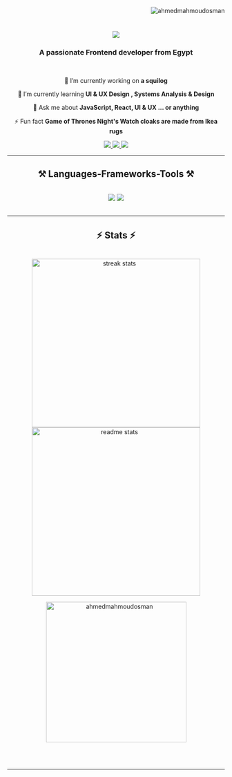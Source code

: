 <p align="right"> <img src="https://komarev.com/ghpvc/?username=ahmedmahmoudosman&label=Profile%20views&color=0e75b6&style=flat" alt="ahmedmahmoudosman" /> </p>

<h1 align="center">
    <img src="https://readme-typing-svg.herokuapp.com/?font=Righteous&size=35&center=true&vCenter=true&width=500&height=70&duration=4000&lines=Hi+There!+👋;+I'm+Ahmed+Mahmoud!;" />
</h1>

<h3 align="center">A passionate Frontend developer from Egypt</h3>

<br/>

<div align="center">
 
 🔭 I’m currently working on **a squilog**
 
 🌱 I’m currently learning **UI & UX Design , Systems Analysis & Design**

💬 Ask me about **JavaScript, React, UI & UX ... or anything**

⚡ Fun fact **Game of Thrones Night's Watch cloaks are made from Ikea rugs**

 </div>
 
<div align="center"> 
  <a href="mailto:ahmedmahmpudhussien393@gmail.com">
    <img src="https://img.shields.io/badge/Gmail-333333?style=for-the-badge&logo=gmail&logoColor=red" />
  </a>
  <a href="www.linkedin.com/in/ahmed-mahmoud-osman" target="_blank">  
    <img src="https://img.shields.io/badge/LinkedIn-0077B5?style=for-the-badge&logo=linkedin&logoColor=white" target="_blank" />
  </a>
  <a href="https://salesp07.github.i" target="_blank">
     <img src="https://img.shields.io/badge/Portfolio-FF5722?style=for-the-badge&logo=todoist&logoColor=white" target="_blank" /> <!-- sqlite, safari, google-chrome are other good icon options -->
  </a>
</div>

 <hr/>
 
<h2 align="center">⚒️ Languages-Frameworks-Tools ⚒️</h2>
<br/>
<div align="center">
    <img src="https://skillicons.dev/icons?i=react,bootstrap,mui,html,css,vscode,github,figma,tailwind,git,xd" />
    <img src="https://skillicons.dev/icons?i=javascript,typescript,firebase,nextjs,notion,npm,vscode,webstorm,vite" /><br>
</div>

<br/>
<hr/>




<h2 align="center">⚡ Stats ⚡</h2>
<br>
<div align=center>
  <img width=390 src="https://github-readme-streak-stats-salesp07.vercel.app/?user=ahmedmahmoudosman&count_private=true&theme=react&border_radius=10" alt="streak stats"/>
  <img width=390 src="https://github-readme-stats-salesp07.vercel.app/api?username=ahmedmahmoudosman&count_private=true&show_icons=true&theme=react&rank_icon=github&border_radius=10" alt="readme stats" />
  <br/>


  <p><img align="center"  width=325 src="https://github-readme-stats.vercel.app/api/top-langs?username=ahmedmahmoudosman&show_icons=true&locale=en&layout=compact&theme=react&border_radius=10&size_weight=0.5&count_weight=0.5&exclude_repo=github-readme-stats" alt="ahmedmahmoudosman" /></p>

  
</div>

<br/><br/>

<hr/>

<br/>
